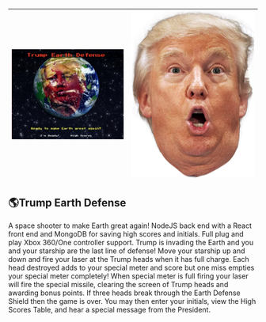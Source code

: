    |![title screenshot](/client/src/imgs/ted.jpg)|![trump face](/client/src/imgs/suprise.png)
   |---------------------------------------------|------------------------------------------|
   ## :earth_americas:Trump Earth Defense  
   A space shooter to make Earth great again! NodeJS back end with a React front end and MongoDB for saving high scores and initials. Full plug and play Xbox 360/One controller support. Trump is invading the Earth and you and your starship are the last line of defense! Move your starship up and down and fire your laser at the Trump heads when it has full charge. Each head destroyed adds to your special meter and score but one miss empties your special meter completely! When special meter is full firing your laser will fire the special missile, clearing the screen of Trump heads and awarding bonus points. If three heads break through the Earth Defense Shield then the game is over. You may then enter your initials, view the High Scores Table, and hear a special message from the President.
